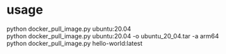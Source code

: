 # usage         
python docker_pull_image.py ubuntu:20.04          
python docker_pull_image.py ubuntu:20.04 -o ubuntu_20_04.tar -a arm64      
python docker_pull_image.py hello-world:latest       



